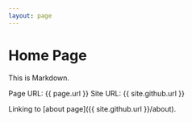 ```yaml
---
layout: page
---
```



# Home Page

This is Markdown.

Page URL: {{ page.url }}
Site URL: {{ site.github.url }}

Linking to [about page]({{ site.github.url }}/about).
